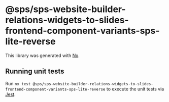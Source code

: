 # @sps/sps-website-builder-relations-widgets-to-slides-frontend-component-variants-sps-lite-reverse

This library was generated with [Nx](https://nx.dev).

## Running unit tests

Run `nx test @sps/sps-website-builder-relations-widgets-to-slides-frontend-component-variants-sps-lite-reverse` to execute the unit tests via [Jest](https://jestjs.io).
